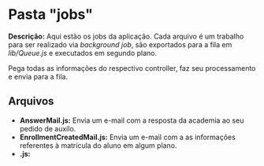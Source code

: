 # Pasta "jobs"
  
**Descrição:** Aqui estão os jobs da aplicação. Cada arquivo é um trabalho para ser realizado via _background job_, são exportados para a fila em _lib/Queue.js_ e executados em segundo plano.
  
Pega todas as informações do respectivo controller, faz seu processamento e envia para a fila.
  
## Arquivos

* **AnswerMail.js:** Envia um e-mail com a resposta da academia ao seu pedido de auxílo.
* **EnrollmentCreatedMail.js:** Envia um e-mail com a as informações referentes à matrícula do aluno em algum plano.
* **.js:** 